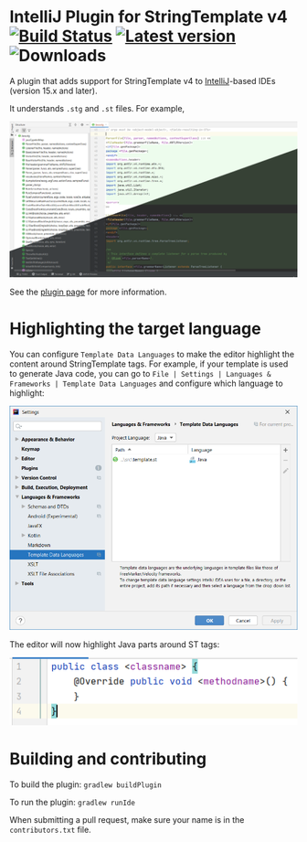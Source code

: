 # IntelliJ Plugin for StringTemplate v4 [![Build Status](https://travis-ci.org/antlr/jetbrains-plugin-st4.svg?branch=master)](https://travis-ci.org/antlr/jetbrains-plugin-st4) [![Latest version](https://img.shields.io/jetbrains/plugin/v/8041.svg?label=latest%20version)](https://plugins.jetbrains.com/plugin/8041-stringtemplate-v4-plugin) ![Downloads](https://img.shields.io/jetbrains/plugin/d/8041.svg)

A plugin that adds support for StringTemplate v4 to [IntelliJ](https://www.jetbrains.com/idea/)-based IDEs (version 15.x and later).

It understands `.stg` and `.st` files. For example,

<img src="images/editor.png">

See the [plugin page](https://plugins.jetbrains.com/plugin/8041?pr=) for more information.

# Highlighting the target language

You can configure `Template Data Languages` to make the editor highlight the content around StringTemplate tags.
For example, if your template is used to generate Java code, you can go to `File | Settings | Languages & Frameworks | Template Data Languages`
and configure which language to highlight:

<img src="images/template-data-language.png">

The editor will now highlight Java parts around ST tags:

<img src="images/java-highlight.png">

# Building and contributing

To build the plugin:
`gradlew buildPlugin`

To run the plugin:
`gradlew runIde`

When submitting a pull request, make sure your name is in the `contributors.txt` file.
